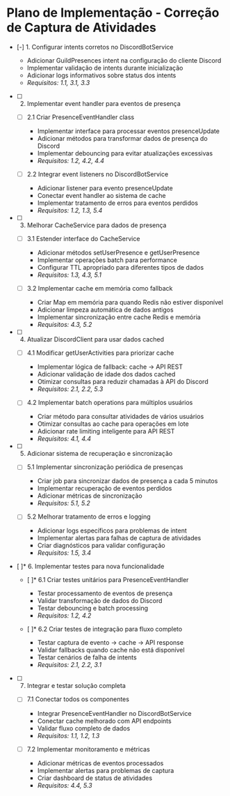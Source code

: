 # Plano de Implementação - Correção de Captura de Atividades

- [-] 1. Configurar intents corretos no DiscordBotService



  - Adicionar GuildPresences intent na configuração do cliente Discord
  - Implementar validação de intents durante inicialização
  - Adicionar logs informativos sobre status dos intents
  - _Requisitos: 1.1, 3.1, 3.3_

- [ ] 2. Implementar event handler para eventos de presença
  - [ ] 2.1 Criar PresenceEventHandler class
    - Implementar interface para processar eventos presenceUpdate
    - Adicionar métodos para transformar dados de presença do Discord
    - Implementar debouncing para evitar atualizações excessivas
    - _Requisitos: 1.2, 4.2, 4.4_

  - [ ] 2.2 Integrar event listeners no DiscordBotService
    - Adicionar listener para evento presenceUpdate
    - Conectar event handler ao sistema de cache
    - Implementar tratamento de erros para eventos perdidos
    - _Requisitos: 1.2, 1.3, 5.4_

- [ ] 3. Melhorar CacheService para dados de presença
  - [ ] 3.1 Estender interface do CacheService
    - Adicionar métodos setUserPresence e getUserPresence
    - Implementar operações batch para performance
    - Configurar TTL apropriado para diferentes tipos de dados
    - _Requisitos: 1.3, 4.3, 5.1_

  - [ ] 3.2 Implementar cache em memória como fallback
    - Criar Map em memória para quando Redis não estiver disponível
    - Adicionar limpeza automática de dados antigos
    - Implementar sincronização entre cache Redis e memória
    - _Requisitos: 4.3, 5.2_

- [ ] 4. Atualizar DiscordClient para usar dados cached
  - [ ] 4.1 Modificar getUserActivities para priorizar cache
    - Implementar lógica de fallback: cache -> API REST
    - Adicionar validação de idade dos dados cached
    - Otimizar consultas para reduzir chamadas à API do Discord
    - _Requisitos: 2.1, 2.2, 5.3_

  - [ ] 4.2 Implementar batch operations para múltiplos usuários
    - Criar método para consultar atividades de vários usuários
    - Otimizar consultas ao cache para operações em lote
    - Adicionar rate limiting inteligente para API REST
    - _Requisitos: 4.1, 4.4_

- [ ] 5. Adicionar sistema de recuperação e sincronização
  - [ ] 5.1 Implementar sincronização periódica de presenças
    - Criar job para sincronizar dados de presença a cada 5 minutos
    - Implementar recuperação de eventos perdidos
    - Adicionar métricas de sincronização
    - _Requisitos: 5.1, 5.2_

  - [ ] 5.2 Melhorar tratamento de erros e logging
    - Adicionar logs específicos para problemas de intent
    - Implementar alertas para falhas de captura de atividades
    - Criar diagnósticos para validar configuração
    - _Requisitos: 1.5, 3.4_

- [ ]* 6. Implementar testes para nova funcionalidade
  - [ ]* 6.1 Criar testes unitários para PresenceEventHandler
    - Testar processamento de eventos de presença
    - Validar transformação de dados do Discord
    - Testar debouncing e batch processing
    - _Requisitos: 1.2, 4.2_

  - [ ]* 6.2 Criar testes de integração para fluxo completo
    - Testar captura de evento -> cache -> API response
    - Validar fallbacks quando cache não está disponível
    - Testar cenários de falha de intents
    - _Requisitos: 2.1, 2.2, 3.1_

- [ ] 7. Integrar e testar solução completa
  - [ ] 7.1 Conectar todos os componentes
    - Integrar PresenceEventHandler no DiscordBotService
    - Conectar cache melhorado com API endpoints
    - Validar fluxo completo de dados
    - _Requisitos: 1.1, 1.2, 1.3_

  - [ ] 7.2 Implementar monitoramento e métricas
    - Adicionar métricas de eventos processados
    - Implementar alertas para problemas de captura
    - Criar dashboard de status de atividades
    - _Requisitos: 4.4, 5.3_